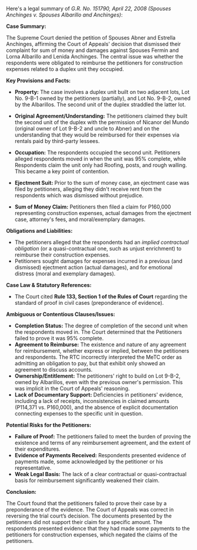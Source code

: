Here's a legal summary of *G.R. No. 151790, April 22, 2008 (Spouses Anchinges v. Spouses Albarillo and Anchinges)*:

**Case Summary:**

The Supreme Court denied the petition of Spouses Abner and Estrella Anchinges, affirming the Court of Appeals' decision that dismissed their complaint for sum of money and damages against Spouses Fermin and Lorna Albarillo and Lenida Anchinges. The central issue was whether the respondents were obligated to reimburse the petitioners for construction expenses related to a duplex unit they occupied.

**Key Provisions and Facts:**

*   **Property:** The case involves a duplex unit built on two adjacent lots, Lot No. 9-B-1 owned by the petitioners (partially), and Lot No. 9-B-2, owned by the Albarillos. The second unit of the duplex straddled the latter lot.

*   **Original Agreement/Understanding:** The petitioners claimed they built the second unit of the duplex with the permission of Nicanor del Mundo (original owner of Lot 9-B-2 and uncle to Abner) and on the understanding that they would be reimbursed for their expenses via rentals paid by third-party lessees.

*   **Occupation:**  The respondents occupied the second unit. Petitioners alleged respondents moved in when the unit was 95% complete, while Respondents claim the unit only had Roofing, posts, and rough walling. This became a key point of contention.

*   **Ejectment Suit:** Prior to the sum of money case, an ejectment case was filed by petitioners, alleging they didn't receive rent from the respondents which was dismissed without prejudice.

*   **Sum of Money Claim:** Petitioners then filed a claim for P160,000 representing construction expenses, actual damages from the ejectment case, attorney's fees, and moral/exemplary damages.

**Obligations and Liabilities:**

*   The petitioners alleged that the respondents had an *implied contractual obligation* (or a quasi-contractual one, such as unjust enrichment) to reimburse their construction expenses.
*   Petitioners sought damages for expenses incurred in a previous (and dismissed) ejectment action (actual damages), and for emotional distress (moral and exemplary damages).

**Case Law & Statutory References:**

*   The Court cited **Rule 133, Section 1 of the Rules of Court** regarding the standard of proof in civil cases (preponderance of evidence).

**Ambiguous or Contentious Clauses/Issues:**

*   **Completion Status:** The degree of completion of the second unit when the respondents moved in. The Court determined that the Petitioners failed to prove it was 95% complete.
*   **Agreement to Reimburse:** The existence and nature of any agreement for reimbursement, whether express or implied, between the petitioners and respondents. The RTC incorrectly interpreted the MeTC order as admitting an obligation to pay, but that exhibit only showed an agreement to discuss accounts.
*   **Ownership/Entitlement:** The petitioners' right to build on Lot 9-B-2, owned by Albarillos, even with the previous owner's permission. This was implicit in the Court of Appeals' reasoning.
*   **Lack of Documentary Support:** Deficiencies in petitioners' evidence, including a lack of receipts, inconsistencies in claimed amounts (P114,371 vs. P160,000), and the absence of explicit documentation connecting expenses to the specific unit in question.

**Potential Risks for the Petitioners:**

*   **Failure of Proof:**  The petitioners failed to meet the burden of proving the existence and terms of any reimbursement agreement, and the extent of their expenditures.
*   **Evidence of Payments Received:**  Respondents presented evidence of payments made, some acknowledged by the petitioner or his representative.
*   **Weak Legal Basis:** The lack of a clear contractual or quasi-contractual basis for reimbursement significantly weakened their claim.

**Conclusion:**

The Court found that the petitioners failed to prove their case by a preponderance of the evidence. The Court of Appeals was correct in reversing the trial court’s decision. The documents presented by the petitioners did not support their claim for a specific amount. The respondents presented evidence that they had made some payments to the petitioners for construction expenses, which negated the claims of the petitioners.

